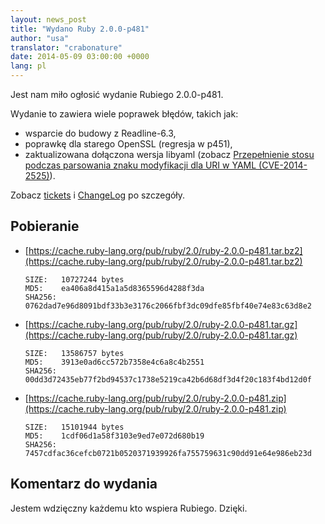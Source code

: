 ```yaml
---
layout: news_post
title: "Wydano Ruby 2.0.0-p481"
author: "usa"
translator: "crabonature"
date: 2014-05-09 03:00:00 +0000
lang: pl
---
```


Jest nam miło ogłosić wydanie Rubiego 2.0.0-p481.

Wydanie to zawiera wiele poprawek błędów, takich jak:

* wsparcie do budowy z Readline-6.3,
* poprawkę dla starego OpenSSL (regresja w p451),
* zaktualizowana dołączona wersja libyaml
  (zobacz [Przepełnienie stosu podczas parsowania znaku modyfikacji dla URI w YAML (CVE-2014-2525)](https://www.ruby-lang.org/pl/news/2014/03/29/heap-overflow-in-yaml-uri-escape-parsing-cve-2014-2525/)).

Zobacz [tickets](https://bugs.ruby-lang.org/projects/ruby-200/issues?set_filter=1&amp;status_id=5)
i [ChangeLog](http://svn.ruby-lang.org/repos/ruby/tags/v2_0_0_481/ChangeLog) po szczegóły.

## Pobieranie

* [https://cache.ruby-lang.org/pub/ruby/2.0/ruby-2.0.0-p481.tar.bz2](https://cache.ruby-lang.org/pub/ruby/2.0/ruby-2.0.0-p481.tar.bz2)

      SIZE:   10727244 bytes
      MD5:    ea406a8d415a1a5d8365596d4288f3da
      SHA256: 0762dad7e96d8091bdf33b3e3176c2066fbf3dc09dfe85fbf40e74e83c63d8e2

* [https://cache.ruby-lang.org/pub/ruby/2.0/ruby-2.0.0-p481.tar.gz](https://cache.ruby-lang.org/pub/ruby/2.0/ruby-2.0.0-p481.tar.gz)

      SIZE:   13586757 bytes
      MD5:    3913e0ad6cc572b7358e4c6a8c4b2551
      SHA256: 00dd3d72435eb77f2bd94537c1738e5219ca42b6d68df3d4f20c183f4bd12d0f

* [https://cache.ruby-lang.org/pub/ruby/2.0/ruby-2.0.0-p481.zip](https://cache.ruby-lang.org/pub/ruby/2.0/ruby-2.0.0-p481.zip)

      SIZE:   15101944 bytes
      MD5:    1cdf06d1a58f3103e9ed7e072d680b19
      SHA256: 7457cdfac36cefcb0721b0520371939926fa755759631c90dd91e64e986eb23d

## Komentarz do wydania

Jestem wdzięczny każdemu kto wspiera Rubiego.
Dzięki.
